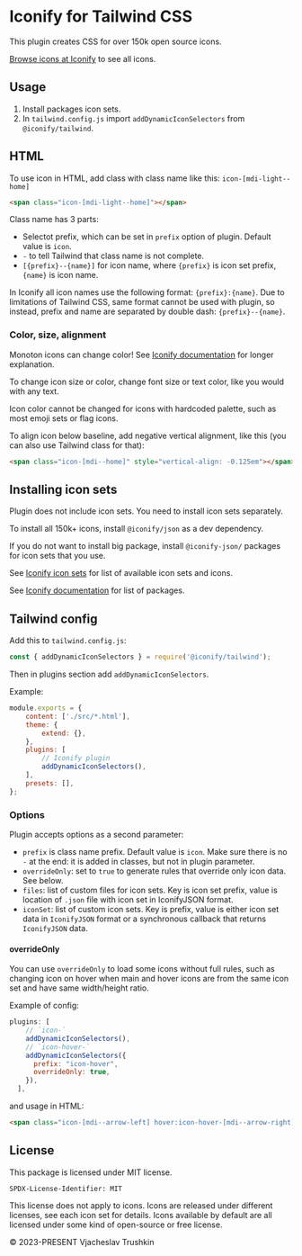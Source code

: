 # Iconify for Tailwind CSS

This plugin creates CSS for over 150k open source icons.

[Browse icons at Iconify](https://icon-sets.iconify.design/) to see all icons.

## Usage

1. Install packages icon sets.
2. In `tailwind.config.js` import `addDynamicIconSelectors` from `@iconify/tailwind`.

## HTML

To use icon in HTML, add class with class name like this: `icon-[mdi-light--home]`

```html
<span class="icon-[mdi-light--home]"></span>
```

Class name has 3 parts:

-   Selectot prefix, which can be set in `prefix` option of plugin. Default value is `icon`.
-   `-` to tell Tailwind that class name is not complete.
-   `[{prefix}--{name}]` for icon name, where `{prefix}` is icon set prefix, `{name}` is icon name.

In Iconify all icon names use the following format: `{prefix}:{name}`. Due to limitations of Tailwind CSS, same format cannot be used with plugin, so instead, prefix and name are separated by double dash: `{prefix}--{name}`.

### Color, size, alignment

Monoton icons can change color! See [Iconify documentation](https://iconify.design/docs/usage/css/#monotone) for longer explanation.

To change icon size or color, change font size or text color, like you would with any text.

Icon color cannot be changed for icons with hardcoded palette, such as most emoji sets or flag icons.

To align icon below baseline, add negative vertical alignment, like this (you can also use Tailwind class for that):

```html
<span class="icon-[mdi--home]" style="vertical-align: -0.125em"></span>
```

## Installing icon sets

Plugin does not include icon sets. You need to install icon sets separately.

To install all 150k+ icons, install `@iconify/json` as a dev dependency.

If you do not want to install big package, install `@iconify-json/` packages for icon sets that you use.

See [Iconify icon sets](https://icon-sets.iconify.design/) for list of available icon sets and icons.

See [Iconify documentation](https://iconify.design/docs/icons/json.html) for list of packages.

## Tailwind config

Add this to `tailwind.config.js`:

```js
const { addDynamicIconSelectors } = require('@iconify/tailwind');
```

Then in plugins section add `addDynamicIconSelectors`.

Example:

```js
module.exports = {
	content: ['./src/*.html'],
	theme: {
		extend: {},
	},
	plugins: [
		// Iconify plugin
		addDynamicIconSelectors(),
	],
	presets: [],
};
```

### Options

Plugin accepts options as a second parameter:

-   `prefix` is class name prefix. Default value is `icon`. Make sure there is no `-` at the end: it is added in classes, but not in plugin parameter.
-   `overrideOnly`: set to `true` to generate rules that override only icon data. See below.
-   `files`: list of custom files for icon sets. Key is icon set prefix, value is location of `.json` file with icon set in IconifyJSON format.
-   `iconSet`: list of custom icon sets. Key is prefix, value is either icon set data in `IconifyJSON` format or a synchronous callback that returns `IconifyJSON` data.

#### overrideOnly

You can use `overrideOnly` to load some icons without full rules, such as changing icon on hover when main and hover icons are from the same icon set and have same width/height ratio.

Example of config:

```js
plugins: [
	// `icon-`
    addDynamicIconSelectors(),
	// `icon-hover-`
    addDynamicIconSelectors({
      prefix: "icon-hover",
      overrideOnly: true,
    }),
  ],
```

and usage in HTML:

```html
<span class="icon-[mdi--arrow-left] hover:icon-hover-[mdi--arrow-right]"></span>
```

## License

This package is licensed under MIT license.

`SPDX-License-Identifier: MIT`

This license does not apply to icons. Icons are released under different licenses, see each icon set for details.
Icons available by default are all licensed under some kind of open-source or free license.

© 2023-PRESENT Vjacheslav Trushkin
